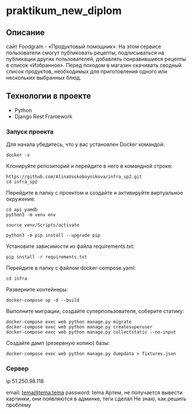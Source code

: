 # praktikum_new_diplom

## Описание
сайт Foodgram - «Продуктовый помощник». 
На этом сервисе пользователи смогут публиковать рецепты, подписываться на публикации других пользователей,
добавлять понравившиеся рецепты в список «Избранное».
Перед походом в магазин скачивать сводный список продуктов,
необходимых для приготовления одного или нескольких выбранных блюд.


## Технологии в проекте 
* Python
* Django Rest Framework

### Запуск проекта

Для начала убедитесь, что у вас установлен Docker командой:

```
docker -v
```

Клонируйте репозиторий и перейдите в него в командной строке:

```
https://github.com/AlinaVoskoboynikova/infra_sp2.git
cd infra_sp2
```

Перейдите в папку с проектом и создайте и активируйте виртуальное окружение:

```
cd api_yamdb
python3 -m venv env
```

```
source venv/Scripts/activate
```

```
python3 -m pip install --upgrade pip
```

Установите зависимости из файла requirements.txt:

```
pip install -r requirements.txt
```

Перейдите в папку с файлом docker-compose.yaml:

```
cd infra
```

Разверните контейнеры:

```
docker-compose up -d --build
```

Выполните миграции, создайте суперпользователя, соберите статику:

```
docker-compose exec web python manage.py migrate
docker-compose exec web python manage.py createsuperuser
docker-compose exec web python manage.py collectstatic --no-input
```

Создайте дамп (резервную копию) базы:

```
docker-compose exec web python manage.py dumpdata > fixtures.json
```

### Сервер
ip 51.250.98.118

email: tema@tema.tema
password: tema
Артем, не получается вывести картинки, они появляются в админке, теги сделал
Не знаю, как решить проблему 